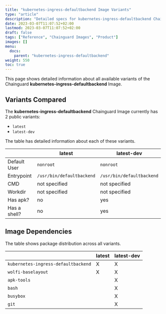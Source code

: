```yaml
---
title: "kubernetes-ingress-defaultbackend Image Variants"
type: "article"
description: "Detailed specs for kubernetes-ingress-defaultbackend Chainguard Image Variants"
date: 2023-03-07T11:07:52+02:00
lastmod: 2023-03-07T11:07:52+02:00
draft: false
tags: ["Reference", "Chainguard Images", "Product"]
images: []
menu:
  docs:
    parent: "kubernetes-ingress-defaultbackend"
weight: 550
toc: true
---
```


This page shows detailed information about all available variants of the Chainguard **kubernetes-ingress-defaultbackend** Image.

## Variants Compared
The **kubernetes-ingress-defaultbackend** Chainguard Image currently has 2 public variants: 

- `latest`
- `latest-dev`

The table has detailed information about each of these variants.

|              | latest                    | latest-dev                |
|--------------|---------------------------|---------------------------|
| Default User | `nonroot`                 | `nonroot`                 |
| Entrypoint   | `/usr/bin/defaultbackend` | `/usr/bin/defaultbackend` |
| CMD          | not specified             | not specified             |
| Workdir      | not specified             | not specified             |
| Has apk?     | no                        | yes                       |
| Has a shell? | no                        | yes                       |

## Image Dependencies
The table shows package distribution across all variants.

|                                     | latest | latest-dev |
|-------------------------------------|--------|------------|
| `kubernetes-ingress-defaultbackend` | X      | X          |
| `wolfi-baselayout`                  | X      | X          |
| `apk-tools`                         |        | X          |
| `bash`                              |        | X          |
| `busybox`                           |        | X          |
| `git`                               |        | X          |

